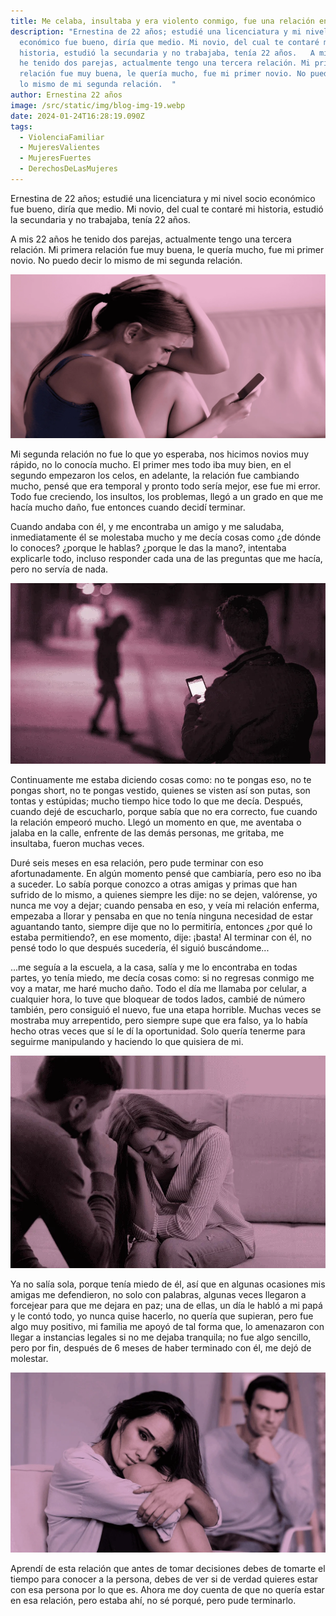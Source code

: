 ```yaml
---
title: Me celaba, insultaba y era violento conmigo, fue una relación enferma
description: "Ernestina de 22 años; estudié una licenciatura y mi nivel socio
  económico fue bueno, diría que medio. Mi novio, del cual te contaré mi
  historia, estudió la secundaria y no trabajaba, tenía 22 años.   A mis 22 años
  he tenido dos parejas, actualmente tengo una tercera relación. Mi primera
  relación fue muy buena, le quería mucho, fue mi primer novio. No puedo decir
  lo mismo de mi segunda relación.  "
author: Ernestina 22 años
image: /src/static/img/blog-img-19.webp
date: 2024-01-24T16:28:19.090Z
tags:
  - ViolenciaFamiliar
  - MujeresValientes
  - MujeresFuertes
  - DerechosDeLasMujeres
---
```

Ernestina de 22 años; estudié una licenciatura y mi nivel socio económico fue bueno, diría que medio. Mi novio, del cual te contaré mi historia, estudió la secundaria y no trabajaba, tenía 22 años.  

A mis 22 años he tenido dos parejas, actualmente tengo una tercera relación. Mi primera relación fue muy buena, le quería mucho, fue mi primer novio. No puedo decir lo mismo de mi segunda relación.  

![Ayuda para la Mujer](/src/static/img/blog-img-16.webp "Ayuda para la Mujer")

Mi segunda relación no fue lo que yo esperaba, nos hicimos novios muy rápido, no lo conocía mucho. El primer mes todo iba muy bien, en el segundo empezaron los celos, en adelante, la relación fue cambiando mucho, pensé que era temporal y pronto todo sería mejor, ese fue mi error. Todo fue creciendo, los insultos, los problemas, llegó a un grado en que me hacía mucho daño, fue entonces cuando decidí terminar.  

Cuando andaba con él, y me encontraba un amigo y me saludaba, inmediatamente él se molestaba mucho y me decía cosas como ¿de dónde lo conoces? ¿porque le hablas? ¿porque le das la mano?, intentaba explicarle todo, incluso responder cada una de las preguntas que me hacía, pero no servía de nada.  

![Ayuda para la Mujer](/src/static/img/blog-img-17.webp "Ayuda para la Mujer")

Continuamente me estaba diciendo cosas como: no te pongas eso, no te pongas short, no te pongas vestido, quienes se visten así son putas, son tontas y estúpidas; mucho tiempo hice todo lo que me decía. Después, cuando dejé de escucharlo, porque sabía que no era correcto, fue cuando la relación empeoró mucho. Llegó un momento en que, me aventaba o jalaba en la calle, enfrente de las demás personas, me gritaba, me insultaba, fueron muchas veces.  

Duré seis meses en esa relación, pero pude terminar con eso afortunadamente. En algún momento pensé que cambiaría, pero eso no iba a suceder. Lo sabía porque conozco a otras amigas y primas que han sufrido de lo mismo, a quienes siempre les dije: no se dejen, valórense, yo nunca me voy a dejar; cuando pensaba en eso, y veía mi relación enferma, empezaba a llorar y pensaba en que no tenía ninguna necesidad de estar aguantando tanto, siempre dije que no lo permitiría, entonces ¿por qué lo estaba permitiendo?, en ese momento, dije: ¡basta! Al terminar con él, no pensé todo lo que después sucedería, él siguió buscándome...  

...me seguía a la escuela, a la casa, salía y me lo encontraba en todas partes, yo tenía miedo, me decía cosas como: si no regresas conmigo me voy a matar, me haré mucho daño. Todo el día me llamaba por celular, a cualquier hora, lo tuve que bloquear de todos lados, cambié de número también, pero consiguió el nuevo, fue una etapa horrible. Muchas veces se mostraba muy arrepentido, pero siempre supe que era falso, ya lo había hecho otras veces que sí le dí la oportunidad. Solo quería tenerme para seguirme manipulando y haciendo lo que quisiera de mi.  

![Ayuda para la Mujer](/src/static/img/blog-img-18.webp "Ayuda para la Mujer")

Ya no salía sola, porque tenía miedo de él, así que en algunas ocasiones mis amigas me defendieron, no solo con palabras, algunas veces llegaron a forcejear para que me dejara en paz; una de ellas, un día le habló a mi papá y le contó todo, yo nunca quise hacerlo, no quería que supieran, pero fue algo muy positivo, mi familia me apoyó de tal forma que, lo amenazaron con llegar a instancias legales si no me dejaba tranquila; no fue algo sencillo, pero por fin, después de 6 meses de haber terminado con él, me dejó de molestar.  

![Ayuda para la Mujer](/src/static/img/blog-img-19.webp "Ayuda para la Mujer")

Aprendí de esta relación que antes de tomar decisiones debes de tomarte el tiempo para conocer a la persona, debes de ver si de verdad quieres estar con esa persona por lo que es. Ahora me doy cuenta de que no quería estar en esa relación, pero estaba ahí, no sé porqué, pero pude terminarlo.